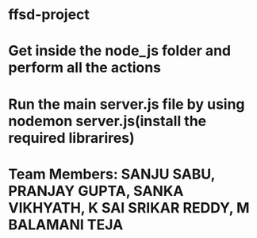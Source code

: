 # ffsd-project
# Get inside the node_js folder and perform all the actions
# Run the main server.js file by using nodemon server.js(install the required librarires)
# Team Members: SANJU SABU, PRANJAY GUPTA, SANKA VIKHYATH, K SAI SRIKAR REDDY, M BALAMANI TEJA 